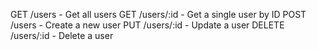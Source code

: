 GET /users - Get all users
GET /users/:id - Get a single user by ID
POST /users - Create a new user
PUT /users/:id - Update a user
DELETE /users/:id - Delete a user
